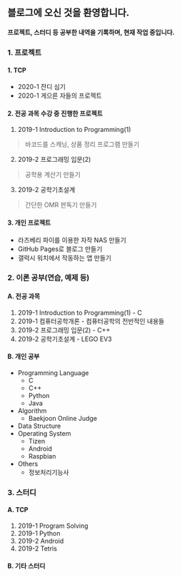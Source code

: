 ﻿---
layout: default
---

## 블로그에 오신 것을 환영합니다.
#### 프로젝트, 스터디 등 공부한 내역을 기록하며, 현재 작업 중입니다.

### 1. 프로젝트
#### 1. TCP
  * 2020-1 잔디 심기
  * 2020-1 게으른 자들의 프로젝트
#### 2. 전공 과목 수강 중 진행한 프로젝트
   1. 2019-1 Introduction to Programming(1)
   > 바코드를 스캐닝, 상품 정리 프로그램 만들기
   2. 2019-2 프로그래밍 입문(2)
   > 공학용 계산기 만들기
   3. 2019-2 공학기초설계
   > 간단한 OMR 판독기 만들기
#### 3. 개인 프로젝트
   + 라즈베리 파이를 이용한 자작 NAS 만들기
   + GitHub Pages로 블로그 만들기
   + 갤럭시 워치에서 작동하는 앱 만들기
### 2. 이론 공부(연습, 예제 등)
#### A. 전공 과목
   1. 2019-1 Introduction to Programming(1)
     - C
   2. 2019-1 컴퓨터공학개론
     - 컴퓨터공학의 전반적인 내용들
   3. 2019-2 프로그래밍 입문(2)
     - C++
   4. 2019-2 공학기초설계
     - LEGO EV3
#### B. 개인 공부
   + Programming Language
     - C
     - C++
     - Python
     - Java
   + Algorithm
     - Baekjoon Online Judge
   + Data Structure
   + Operating System
     - Tizen
     - Android
     - Raspbian
   + Others
     - 정보처리기능사

### 3. 스터디
#### A. TCP
   1. 2019-1 Program Solving
   2. 2019-1 Python
   3. 2019-2 Android
   4. 2019-2 Tetris
#### B. 기타 스터디

